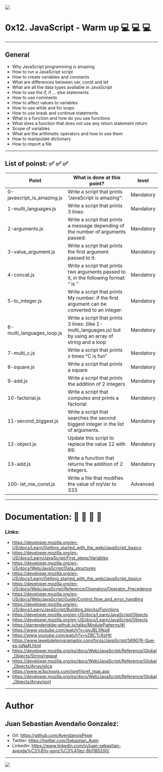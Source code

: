 ![](https://s3.amazonaws.com/intranet-projects-files/holbertonschool-higher-level_programming+/303/Javascript-535.png.jpeg)

# 0x12. JavaScript - Warm up 💻   💻   💻 

------------

## General

- Why JavaScript programming is amazing
- How to run a JavaScript script
- How to create variables and constants
- What are differences between var, const and let
- What are all the data types available in JavaScript
- How to use the if, if ... else statements
- How to use comments
- How to affect values to variables
- How to use while and for loops
- How to use break and continue statements
- What is a function and how do you use functions
- What does a function that does not use any return statement return
- Scope of variables
- What are the arithmetic operators and how to use them
- How to manipulate dictionary
- How to import a file

------------

## List of poinst:  ✅   ✅   ✅ 

|  Point | What is done at this point? | level |
| ------------ | ------------ | ------------ |
| 0-javascript_is_amazing.js | Write a script that prints “JavaScript is amazing”: | Mandatory |
| 1-multi_languages.js | Write a script that prints 3 lines: | Mandatory |
| 2-arguments.js | Write a script that prints a message depending of the number of arguments passed: | Mandatory |
| 3-value_argument.js | Write a script that prints the first argument passed to it: | Mandatory |
| 4-concat.js | Write a script that prints two arguments passed to it, in the following format: “ is ” | Mandatory |
| 5-to_integer.js | Write a script that prints My number: <first argument converted in integer> if the first argument can be converted to an integer: | Mandatory |
| 6-multi_languages_loop.js | Write a script that prints 3 lines: (like 1-multi_languages.js) but by using an array of string and a loop | Mandatory |
| 7-multi_c.js | Write a script that prints x times “C is fun” | Mandatory |
| 8-square.js | Write a script that prints a square | Mandatory |
| 9-add.js | Write a script that prints the addition of 2 integers | Mandatory |
| 10-factorial.js | Write a script that computes and prints a factorial | Mandatory |
| 11-second_biggest.js | Write a script that searches the second biggest integer in the list of arguments. | Mandatory |
| 12-object.js | Update this script to replace the value 12 with 89: | Mandatory |
| 13-add.js | Write a function that returns the addition of 2 integers. | Mandatory |
| 100-let_me_const.js | Write a file that modifies the value of myVar to 333 | Advanced |

------------

# Documentation: 📜 📃 📜 📃
### Links:

- https://developer.mozilla.org/en-US/docs/Learn/Getting_started_with_the_web/JavaScript_basics
- https://developer.mozilla.org/en-US/docs/Learn/JavaScript/First_steps/Variables
- https://developer.mozilla.org/en-US/docs/Web/JavaScript/Data_structures
- https://developer.mozilla.org/en-US/docs/Learn/Getting_started_with_the_web/JavaScript_basics
- https://developer.mozilla.org/en-US/docs/Web/JavaScript/Reference/Operators/Operator_Precedence
- https://developer.mozilla.org/en-US/docs/Web/JavaScript/Guide/Control_flow_and_error_handling
- https://developer.mozilla.org/en-US/docs/Learn/JavaScript/Building_blocks/Functions
- https://developer.mozilla.org/en-US/docs/Learn/JavaScript/Objects
- https://developer.mozilla.org/en-US/docs/Learn/JavaScript/Objects
- https://darrenderidder.github.io/talks/ModulePatterns/#/
- https://www.youtube.com/watch?v=sjyJBL5fkp8
- https://www.youtube.com/watch?v=vZBCTc9zHtI
- https://www.lawebdelprogramador.com/foros/JavaScript/569076-Que-es-isNaN.html
- https://developer.mozilla.org/es/docs/Web/JavaScript/Reference/Global_Objects/String/repeat
- https://developer.mozilla.org/es/docs/Web/JavaScript/Reference/Global_Objects/Array/slice
- https://www.w3schools.com/jsref/jsref_map.asp
- https://developer.mozilla.org/es/docs/Web/JavaScript/Reference/Global_Objects/Array/sort

------------

# Author

## Juan Sebastian Avendaño Gonzalez:
- Git: https://github.com/AvendanoisPepe
- Twitter: https://twitter.com/Sebastian_Aven
- Linkedin: https://www.linkedin.com/in/juan-sebastian-avenda%C3%B1o-gonz%C3%A1lez-8b1185200/

------------


![](https://i.imgur.com/HPJ8Qn8.jpg)